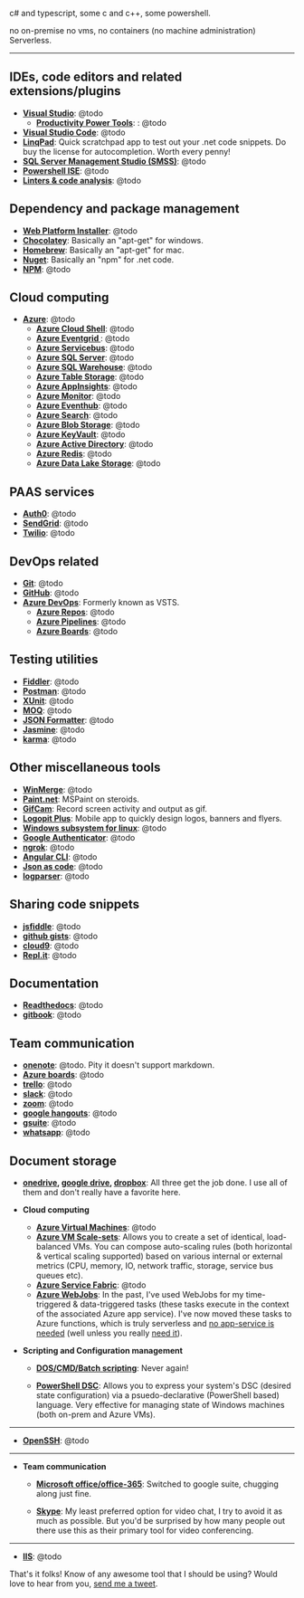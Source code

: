 c# and typescript, some c and c++, some powershell. 

no on-premise
no vms, no containers (no machine administration)
Serverless. 

----------

## IDEs, code editors and related extensions/plugins
* **[Visual Studio](@todo)**: @todo
  * **[Productivity Power Tools](@todo)**: : @todo
* **[Visual Studio Code](@todo)**: @todo   
* **[LinqPad](@todo)**: Quick scratchpad app to test out your .net code snippets. Do buy the license for autocompletion. Worth every penny!
* **[SQL Server Management Studio (SMSS)](@todo)**: @todo
* **[Powershell ISE](@todo)**: @todo
* **[Linters & code analysis](@todo)**: @todo

## Dependency and package management
* **[Web Platform Installer](@todo)**: @todo
* **[Chocolatey](https://chocolatey.org/)**: Basically an "apt-get" for windows.
* **[Homebrew](https://brew.sh/)**: Basically an "apt-get" for mac.
* **[Nuget](https://www.nuget.org/)**: Basically an "npm" for .net code.
* **[NPM](@todo)**: @todo

## Cloud computing
* **[Azure](@todo)**: @todo 
  * **[Azure Cloud Shell](@todo)**: @todo
  * **[Azure Eventgrid ](@todo)**: @todo
  * **[Azure Servicebus](@todo)**: @todo
  * **[Azure SQL Server](@todo)**: @todo
  * **[Azure SQL Warehouse](@todo)**: @todo
  * **[Azure Table Storage](@todo)**: @todo
  * **[Azure AppInsights](@todo)**: @todo
  * **[Azure Monitor](@todo)**: @todo
  * **[Azure Eventhub](@todo)**: @todo
  * **[Azure Search](@todo)**: @todo
  * **[Azure Blob Storage](@todo)**: @todo
  * **[Azure KeyVault](@todo)**: @todo
  * **[Azure Active Directory](@todo)**: @todo
  * **[Azure Redis](@todo)**: @todo
  * **[Azure Data Lake Storage](@todo)**: @todo

## PAAS services
* **[Auth0](@todo)**: @todo
* **[SendGrid](@todo)**: @todo
* **[Twilio](@todo)**: @todo

## DevOps related
* **[Git](@todo)**: @todo
* **[GitHub](@todo)**: @todo
* **[Azure DevOps](@todo)**: Formerly known as VSTS. 
  * **[Azure Repos](@todo)**: @todo
  * **[Azure Pipelines](@todo)**: @todo
  * **[Azure Boards](@todo)**: @todo

## Testing utilities
* **[Fiddler](@todo)**: @todo
* **[Postman](@todo)**: @todo
* **[XUnit](@todo)**: @todo
* **[MOQ](@todo)**: @todo
* **[JSON Formatter](@todo)**: @todo
* **[Jasmine](@todo)**: @todo
* **[karma](@todo)**: @todo

## Other miscellaneous tools
* **[WinMerge](@todo)**: @todo
* **[Paint.net](https://www.getpaint.net/)**: MSPaint on steroids.
* **[GifCam](http://blog.bahraniapps.com/gifcam/)**: Record screen activity and output as gif.
* **[Logopit Plus](http://logopit.net/)**: Mobile app to quickly design logos, banners and flyers. 
* **[Windows subsystem for linux](@todo)**: @todo
* **[Google Authenticator](@todo)**: @todo
* **[ngrok](@todo)**: @todo
* **[Angular CLI](@todo)**: @todo
* **[Json as code](@todo)**: @todo
* **[logparser](https://www.microsoft.com/en-us/download/details.aspx?id=24659)**: @todo

## Sharing code snippets
* **[jsfiddle](@todo)**: @todo
* **[github gists](@todo)**: @todo
* **[cloud9](@todo)**: @todo
* **[Repl.it](@todo)**: @todo

## Documentation
* **[Readthedocs](@todo)**: @todo
* **[gitbook](@todo)**: @todo

## Team communication
* **[onenote](@todo)**: @todo. Pity it doesn't support markdown.
* **[Azure boards](@todo)**: @todo
* **[trello](@todo)**: @todo
* **[slack](@todo)**: @todo
* **[zoom](@todo)**: @todo
* **[google hangouts](@todo)**: @todo
* **[gsuite](@todo)**: @todo
* **[whatsapp](@todo)**: @todo

## Document storage
* **[onedrive](), [google drive](), [dropbox]()**: All three get the job done. I use all of them and don't really have a favorite here.


* **Cloud computing**
  * **[Azure Virtual Machines](https://docs.microsoft.com/en-us/azure/virtual-machines/)**: @todo 
  * **[Azure VM Scale-sets](https://docs.microsoft.com/en-us/azure/virtual-machine-scale-sets/overview)**: Allows you to create a set of identical, load-balanced VMs. You can compose auto-scaling rules (both horizontal & vertical scaling supported) based on various internal or external metrics (CPU, memory, IO, network traffic, storage, service bus queues etc).
  * **[Azure Service Fabric](https://docs.microsoft.com/en-us/azure/service-fabric/service-fabric-overview)**: @todo
  * **[Azure WebJobs]()**: In the past, I've used WebJobs for my time-triggered & data-triggered tasks (these tasks execute in the context of the associated Azure app service). I've now moved these tasks to Azure functions, which is truly serverless and [no app-service is needed](https://docs.microsoft.com/en-us/azure/azure-functions/functions-scale#consumption-plan) (well unless you really [need it](https://docs.microsoft.com/en-us/azure/azure-functions/functions-scale#app-service-plan)).  


* **Scripting and Configuration management**

  * **[DOS/CMD/Batch scripting](https://docs.microsoft.com/en-us/windows-server/administration/windows-commands/windows-commands)**: Never again!

  * **[PowerShell DSC](https://docs.microsoft.com/en-us/powershell/dsc/overview)**: Allows you to express your system's DSC (desired state configuration) via a psuedo-declarative (PowerShell based) language. Very effective for managing state of Windows machines (both on-prem and Azure VMs).

-----
  * **[OpenSSH](@todo)**: @todo

----------

* **Team communication**

  * **[Microsoft office/office-365](https://www.office.com/)**: Switched to google suite, chugging along just fine. 

  * **[Skype](https://www.skype.com/en/)**: My least preferred option for video chat, I try to avoid it as much as possible. But you'd be surprised by how many people out there use this as their primary tool for video conferencing.

----------

  * **[IIS](@todo)**: @todo


That's it folks! Know of any awesome tool that I should be using? Would love to hear from you, [send me a tweet]({{site.author.twitter}}).